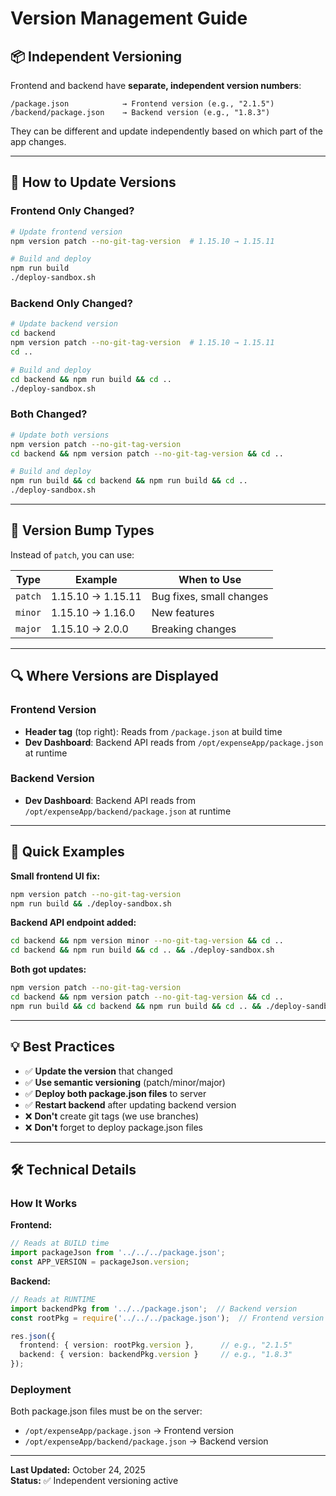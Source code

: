 # Version Management Guide

## 📦 Independent Versioning

Frontend and backend have **separate, independent version numbers**:

```
/package.json            → Frontend version (e.g., "2.1.5")
/backend/package.json    → Backend version (e.g., "1.8.3")
```

They can be different and update independently based on which part of the app changes.

---

## 🚀 How to Update Versions

### Frontend Only Changed?

```bash
# Update frontend version
npm version patch --no-git-tag-version  # 1.15.10 → 1.15.11

# Build and deploy
npm run build
./deploy-sandbox.sh
```

### Backend Only Changed?

```bash
# Update backend version
cd backend
npm version patch --no-git-tag-version  # 1.15.10 → 1.15.11
cd ..

# Build and deploy
cd backend && npm run build && cd ..
./deploy-sandbox.sh
```

### Both Changed?

```bash
# Update both versions
npm version patch --no-git-tag-version
cd backend && npm version patch --no-git-tag-version && cd ..

# Build and deploy
npm run build && cd backend && npm run build && cd ..
./deploy-sandbox.sh
```

---

## 📝 Version Bump Types

Instead of `patch`, you can use:

| Type | Example | When to Use |
|------|---------|-------------|
| `patch` | 1.15.10 → 1.15.11 | Bug fixes, small changes |
| `minor` | 1.15.10 → 1.16.0 | New features |
| `major` | 1.15.10 → 2.0.0 | Breaking changes |

---

## 🔍 Where Versions are Displayed

### Frontend Version
- **Header tag** (top right): Reads from `/package.json` at build time
- **Dev Dashboard**: Backend API reads from `/opt/expenseApp/package.json` at runtime

### Backend Version
- **Dev Dashboard**: Backend API reads from `/opt/expenseApp/backend/package.json` at runtime

---

## 🎯 Quick Examples

**Small frontend UI fix:**
```bash
npm version patch --no-git-tag-version
npm run build && ./deploy-sandbox.sh
```

**Backend API endpoint added:**
```bash
cd backend && npm version minor --no-git-tag-version && cd ..
cd backend && npm run build && cd .. && ./deploy-sandbox.sh
```

**Both got updates:**
```bash
npm version patch --no-git-tag-version
cd backend && npm version patch --no-git-tag-version && cd ..
npm run build && cd backend && npm run build && cd .. && ./deploy-sandbox.sh
```

---

## 💡 Best Practices

- ✅ **Update the version** that changed
- ✅ **Use semantic versioning** (patch/minor/major)
- ✅ **Deploy both package.json files** to server
- ✅ **Restart backend** after updating backend version
- ❌ **Don't** create git tags (we use branches)
- ❌ **Don't** forget to deploy package.json files

---

## 🛠 Technical Details

### How It Works

**Frontend:**
```typescript
// Reads at BUILD time
import packageJson from '../../../package.json';
const APP_VERSION = packageJson.version;
```

**Backend:**
```typescript
// Reads at RUNTIME
import backendPkg from '../../package.json';  // Backend version
const rootPkg = require('../../../package.json');  // Frontend version

res.json({
  frontend: { version: rootPkg.version },      // e.g., "2.1.5"
  backend: { version: backendPkg.version }     // e.g., "1.8.3"
});
```

### Deployment

Both package.json files must be on the server:
- `/opt/expenseApp/package.json` → Frontend version
- `/opt/expenseApp/backend/package.json` → Backend version

---

**Last Updated:** October 24, 2025  
**Status:** ✅ Independent versioning active

